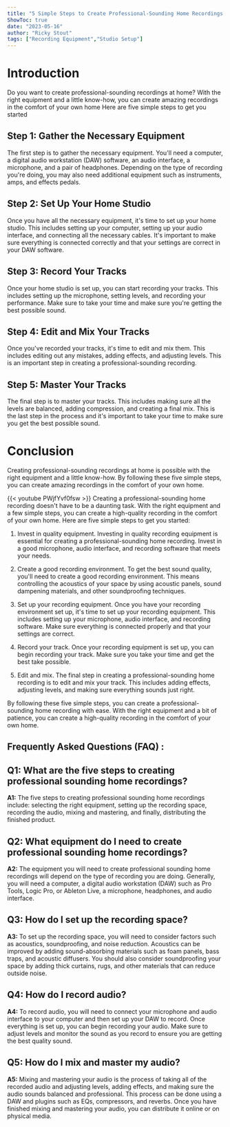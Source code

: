 ```yaml
---
title: "5 Simple Steps to Create Professional-Sounding Home Recordings!"
ShowToc: true 
date: "2023-05-16"
author: "Ricky Stout" 
tags: ["Recording Equipment","Studio Setup"]
---
```

# Introduction

Do you want to create professional-sounding recordings at home? With the right equipment and a little know-how, you can create amazing recordings in the comfort of your own home Here are five simple steps to get you started 

## Step 1: Gather the Necessary Equipment

The first step is to gather the necessary equipment. You'll need a computer, a digital audio workstation (DAW) software, an audio interface, a microphone, and a pair of headphones. Depending on the type of recording you're doing, you may also need additional equipment such as instruments, amps, and effects pedals. 

## Step 2: Set Up Your Home Studio

Once you have all the necessary equipment, it's time to set up your home studio. This includes setting up your computer, setting up your audio interface, and connecting all the necessary cables. It's important to make sure everything is connected correctly and that your settings are correct in your DAW software. 

## Step 3: Record Your Tracks

Once your home studio is set up, you can start recording your tracks. This includes setting up the microphone, setting levels, and recording your performance. Make sure to take your time and make sure you're getting the best possible sound. 

## Step 4: Edit and Mix Your Tracks

Once you've recorded your tracks, it's time to edit and mix them. This includes editing out any mistakes, adding effects, and adjusting levels. This is an important step in creating a professional-sounding recording. 

## Step 5: Master Your Tracks

The final step is to master your tracks. This includes making sure all the levels are balanced, adding compression, and creating a final mix. This is the last step in the process and it's important to take your time to make sure you get the best possible sound. 

# Conclusion

Creating professional-sounding recordings at home is possible with the right equipment and a little know-how. By following these five simple steps, you can create amazing recordings in the comfort of your own home.

{{< youtube PWjfYvf0fsw >}} 
Creating a professional-sounding home recording doesn't have to be a daunting task. With the right equipment and a few simple steps, you can create a high-quality recording in the comfort of your own home. Here are five simple steps to get you started: 

1. Invest in quality equipment. Investing in quality recording equipment is essential for creating a professional-sounding home recording. Invest in a good microphone, audio interface, and recording software that meets your needs.

2. Create a good recording environment. To get the best sound quality, you'll need to create a good recording environment. This means controlling the acoustics of your space by using acoustic panels, sound dampening materials, and other soundproofing techniques.

3. Set up your recording equipment. Once you have your recording environment set up, it's time to set up your recording equipment. This includes setting up your microphone, audio interface, and recording software. Make sure everything is connected properly and that your settings are correct.

4. Record your track. Once your recording equipment is set up, you can begin recording your track. Make sure you take your time and get the best take possible.

5. Edit and mix. The final step in creating a professional-sounding home recording is to edit and mix your track. This includes adding effects, adjusting levels, and making sure everything sounds just right. 

By following these five simple steps, you can create a professional-sounding home recording with ease. With the right equipment and a bit of patience, you can create a high-quality recording in the comfort of your own home.

## Frequently Asked Questions (FAQ) :
## Q1: What are the five steps to creating professional sounding home recordings?

**A1:** The five steps to creating professional sounding home recordings include: selecting the right equipment, setting up the recording space, recording the audio, mixing and mastering, and finally, distributing the finished product. 

## Q2: What equipment do I need to create professional sounding home recordings?

**A2:** The equipment you will need to create professional sounding home recordings will depend on the type of recording you are doing. Generally, you will need a computer, a digital audio workstation (DAW) such as Pro Tools, Logic Pro, or Ableton Live, a microphone, headphones, and audio interface. 

## Q3: How do I set up the recording space?

**A3:** To set up the recording space, you will need to consider factors such as acoustics, soundproofing, and noise reduction. Acoustics can be improved by adding sound-absorbing materials such as foam panels, bass traps, and acoustic diffusers. You should also consider soundproofing your space by adding thick curtains, rugs, and other materials that can reduce outside noise. 

## Q4: How do I record audio?

**A4:** To record audio, you will need to connect your microphone and audio interface to your computer and then set up your DAW to record. Once everything is set up, you can begin recording your audio. Make sure to adjust levels and monitor the sound as you record to ensure you are getting the best quality sound. 

## Q5: How do I mix and master my audio?

**A5:** Mixing and mastering your audio is the process of taking all of the recorded audio and adjusting levels, adding effects, and making sure the audio sounds balanced and professional. This process can be done using a DAW and plugins such as EQs, compressors, and reverbs. Once you have finished mixing and mastering your audio, you can distribute it online or on physical media.



